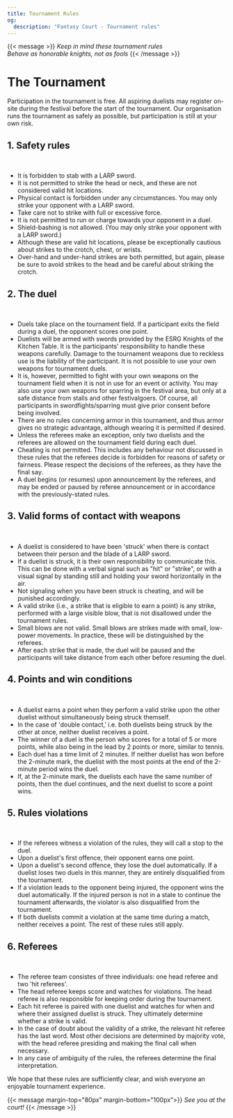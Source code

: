 ```yaml
---
title: Tournament Rules
og:
  description: "Fantasy Court - Tournament rules"
---
```

{{< message >}}
  _Keep in mind these tournament rules_ \
  _Behave as honorable knights, not as fools_
{{< /message >}}

# The Tournament
Participation in the tournament is free. All aspiring duelists may register on-site during the festival before the start of the tournament.
Our organisation runs the tournament as safely as possible, but participation is still at your own risk.

## 1. Safety rules
&nbsp;
* It is forbidden to stab with a LARP sword.
* It is not permitted to strike the head or neck, and these are not considered valid hit locations.
* Physical contact is forbidden under any circumstances. You may only strike your opponent with a LARP sword.
* Take care not to strike with full or excessive force.
* It is not permitted to run or charge towards your opponent in a duel.
* Shield-bashing is not allowed. (You may only strike your opponent with a LARP sword.)
* Although these are valid hit locations, please be exceptionally cautious about strikes to the crotch, chest, or wrists.
* Over-hand and under-hand strikes are both permitted, but again, please be sure to avoid strikes to the head and be careful about striking the crotch.
## 2. The duel
&nbsp;
* Duels take place on the tournament field. If a participant exits the field during a duel, the opponent scores one point.
* Duelists will be armed with swords provided by the ESRG Knights of the Kitchen Table. It is the participants' responsibility to handle these weapons carefully. Damage to the tournament weapons due to reckless use is the liability of the participant. It is not possible to use your own weapons for tournament duels.
* It is, however, permitted to fight with your own weapons on the tournament field when it is not in use for an event or activity. You may also use your own weapons for sparring in the festival area, but only at a safe distance from stalls and other festivalgoers. Of course, all participants in swordfights/sparring must give prior consent before being involved.
* There are no rules concerning armor in this tournament, and thus armor gives no strategic advantage, although wearing it is permitted if desired.
* Unless the referees make an exception, only two duelists and the referees are allowed on the tournament field during each duel.
* Cheating is not permitted. This includes any behaviour not discussed in these rules that the referees decide is forbidden for reasons of safety or fairness. Please respect the decisions of the referees, as they have the final say.
* A duel begins (or resumes) upon announcement by the referees, and may be ended or paused by referee announcement or in accordance with the previously-stated rules.
## 3. Valid forms of contact with weapons
&nbsp;
* A duelist is considered to have been 'struck' when there is contact between their person and the blade of a LARP sword.
* If a duelist is struck, it is their own responsibility to communicate this. This can be done with a verbal signal such as "hit" or "strike", or with a visual signal by standing still and holding your sword horizontally in the air.
* Not signaling when you have been struck is cheating, and will be punished accordingly.
* A valid strike (i.e., a strike that is eligible to earn a point) is any strike, performed with a large visible blow, that is not disallowed under the tournament rules.
* Small blows are not valid. Small blows are strikes made with small, low-power movements. In practice, these will be distinguished by the referees.
* After each strike that is made, the duel will be paused and the participants will take distance from each other before resuming the duel.
## 4. Points and win conditions
&nbsp;
* A duelist earns a point when they perform a valid strike upon the other duelist without simultaneously being struck themself.
* In the case of 'double contact,' i.e. both duelists being struck by the other at once, neither duelist receives a point.
* The winner of a duel is the person who scores for a total of 5 or more points, while also being in the lead by 2 points or more, similar to tennis.
* Each duel has a time limit of 2 minutes. If neither duelist has won before the 2-minute mark, the duelist with the most points at the end of the 2-minute period wins the duel.
* If, at the 2-minute mark, the duelists each have the same number of points, then the duel continues, and the next duelist to score a point wins.
## 5. Rules violations
&nbsp;
* If the referees witness a violation of the rules, they will call a stop to the duel.
* Upon a duelist's first offence, their opponent earns one point.
* Upon a duelist's second offence, they lose the duel automatically. If a duelist loses two duels in this manner, they are entirely disqualified from the tournament.
* If a violation leads to the opponent being injured, the opponent wins the duel automatically. If the injured person is not in a state to continue the tournament afterwards, the violator is also disqualified from the tournament.
* If both duelists commit a violation at the same time during a match, neither receives a point. The rest of these rules still apply.
## 6. Referees
&nbsp;
* The referee team consistes of three individuals: one head referee and two 'hit referees'.
* The head referee keeps score and watches for violations. The head referee is also responsible for keeping order during the tournament.
* Each hit referee is paired with one duelist and watches for when and where their assigned duelist is struck. They ultimately determine whether a strike is valid.
* In the case of doubt about the validity of a strike, the relevant hit referee has the last word. Most other decisions are determined by majority vote, with the head referee presiding and making the final call when necessary.
* In any case of ambiguity of the rules, the referees determine the final interpretation.

We hope that these rules are sufficiently clear, and wish everyone an enjoyable tournament experience.


{{< message margin-top="80px" margin-bottom="100px">}}
_See you at the court!_
{{< /message >}}
